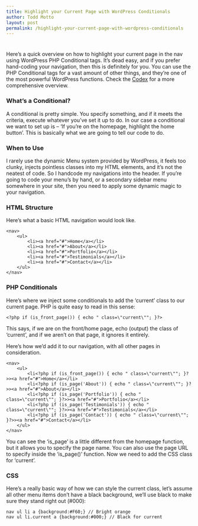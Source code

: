 ```yaml
---
title: Highlight your Current Page with WordPress Conditionals
author: Todd Motto
layout: post
permalink: /highlight-your-current-page-with-wordpress-conditionals
---
```

# 

Here’s a quick overview on how to highlight your current page in the nav using WordPress PHP Conditional tags. It’s dead easy, and if you prefer hand-coding your navigation, then this is definitely for you. You can use the PHP Conditional tags for a vast amount of other things, and they’re one of the most powerful WordPress functions. Check the [Codex][1] for a more comprehensive overview.

 [1]: http://codex.wordpress.org/Conditional_Tags

### What’s a Conditional?

A conditional is pretty simple. You specify something, and if it meets the criteria, execute whatever you’ve set it up to do. In our case a conditional we want to set up is – ‘If you’re on the homepage, highlight the home button’. This is basically what we are going to tell our code to do.

### When to Use

I rarely use the dynamic Menu system provided by WordPress, it feels too clunky, injects pointless classes into my HTML elements, and it’s not the neatest of code. So I handcode my navigations into the header. If you’re going to code your menu’s by hand, or a secondary sidebar menu somewhere in your site, then you need to apply some dynamic magic to your navigation.

### HTML Structure

Here’s what a basic HTML navigation would look like.

    <nav>
		<ul>
			<li><a href="#">Home</a></li>
			<li><a href="#">About</a></li>
			<li><a href="#">Portfolio</a></li>
			<li><a href="#">Testimonials</a></li>
			<li><a href="#">Contact</a></li>
		</ul>
	</nav>

### PHP Conditionals

Here’s where we inject some conditionals to add the ‘current’ class to our current page. PHP is quite easy to read in this sense:

    <?php if (is_front_page()) { echo " class=\"current\""; }?>

This says, if we are on the front/home page, echo (output) the class of ‘current’, and if we aren’t on that page, it ignores it entirely.

Here’s how we’d add it to our navigation, with all other pages in consideration.

    <nav>
		<ul>
			<li<?php if (is_front_page()) { echo " class=\"current\""; }?>><a href="#">Home</a></li>
			<li<?php if (is_page('About')) { echo " class=\"current\""; }?>><a href="#">About</a></li>
			<li<?php if (is_page('Portfolio')) { echo " class=\"current\""; }?>><a href="#">Portfolio</a></li>
			<li<?php if (is_page('Testimonials')) { echo " class=\"current\""; }?>><a href="#">Testimonials</a></li>
			<li<?php if (is_page('Contact')) { echo " class=\"current\""; }?>><a href="#">Contact</a></li>
		</ul>
	</nav>
	
You can see the ‘is_page’ is a little different from the homepage function, but it allows you to specify the page name. You can also use the page URL to specify inside the ‘is_page()’ function. Now we need to add the CSS class for ‘current’.

### CSS

Here’s a really basic way of how we can style the current class, let’s assume all other menu items don’t have a black background, we’ll use black to make sure they stand right out (#000):

    nav ul li a {background:#F60;} // Bright orange
    nav ul li.current a {background:#000;} // Black for current